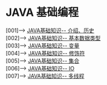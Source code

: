 # JAVA 基础编程
[001]--> [JAVA基础知识-- 介绍、历史](java历史和简介.md)             
[002]--> [JAVA基础知识-- 基本数据类型](basicKnowledge-0.md)     
[003]--> [JAVA基础知识-- 变量](basicKnowledge-1.md)     
[004]--> [JAVA基础知识-- 修饰符](basicKnowledge-2.md)  
[005]--> [JAVA基础知识-- 集合](collection.md)  
[006]--> [JAVA基础知识-- IO](IO.md)  
[007]--> [JAVA基础知识-- 多线程](thread.md)  
